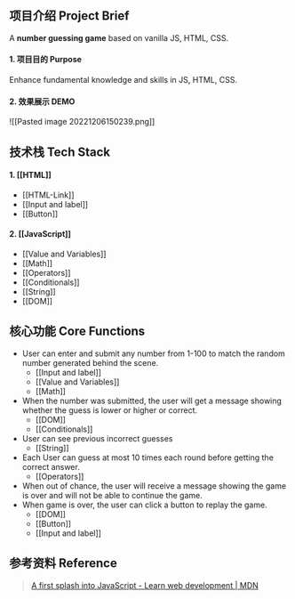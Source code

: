 ## 项目介绍 Project Brief

A **number guessing game** based on vanilla JS, HTML, CSS.

#### 1. 项目目的 Purpose

Enhance fundamental knowledge and skills in JS, HTML, CSS.

#### 2. 效果展示 DEMO

![[Pasted image 20221206150239.png]]

## 技术栈 Tech Stack

#### 1. [[HTML]]

- [[HTML-Link]]
- [[Input and label]]
- [[Button]]

#### 2. [[JavaScript]]

- [[Value and Variables]]
- [[Math]]
- [[Operators]]
- [[Conditionals]]
- [[String]]
- [[DOM]]

## 核心功能 Core Functions

- User can enter and submit any number from 1-100 to match the random number generated behind the scene.
  - [[Input and label]]
  - [[Value and Variables]]
  - [[Math]]
- When the number was submitted, the user will get a message showing whether the guess is lower or higher or correct.
  - [[DOM]]
  - [[Conditionals]]
- User can see previous incorrect guesses
  - [[String]]
- Each User can guess at most 10 times each round before getting the correct answer.
  - [[Operators]]
- When out of chance, the user will receive a message showing the game is over and will not be able to continue the game.
- When game is over, the user can click a button to replay the game.
  - [[DOM]]
  - [[Button]]
  - [[Input and label]]

## 参考资料 Reference

> [A first splash into JavaScript - Learn web development | MDN](https://developer.mozilla.org/en-US/docs/Learn/JavaScript/First_steps/A_first_splash)
